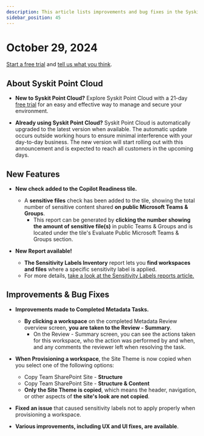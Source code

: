 ```yaml
---
description: This article lists improvements and bug fixes in the Syskit Point Cloud version 2024.5.68.17
sidebar_position: 45
---
```


# October 29, 2024

[Start a free trial](https://www.syskit.com/products/point/free-trial/) and [tell us what you think](https://www.syskit.com/company/contact-us/).

## About Syskit Point Cloud

* **New to Syskit Point Cloud?** Explore Syskit Point Cloud with a 21-day [free trial](https://www.syskit.com/products/point/free-trial/) for an easy and effective way to manage and secure your environment.

* **Already using Syskit Point Cloud?** Syskit Point Cloud is automatically upgraded to the latest version when available. The automatic update occurs outside working hours to ensure minimal interference with your day-to-day business. The new version will start rolling out with this announcement and is expected to reach all customers in the upcoming days.

## New Features

* **New check added to the Copilot Readiness tile.**
  * A **sensitive files** check has been added to the tile, showing the total number of sensitive content shared **on public Microsoft Teams & Groups**. 
    * This report can be generated by **clicking the number showing the amount of sensitive file(s)** in public Teams & Groups and is located under the tile's Evaluate Public Microsoft Teams & Groups section.

* **New Report available!**
  * **The Sensitivity Labels Inventory** report lets you **find workspaces and files** where a specific sensitivity label is applied.
  * For more details, [take a look at the Sensitivity Labels reports article.](../../reporting/sensitivity-labels.md#sensitivity-labels-inventory-report)

## Improvements & Bug Fixes

* **Improvements made to Completed Metadata Tasks.**
  * **By clicking a workspace** on the completed Metadata Review overview screen, **you are taken to the Review - Summary**.
    * On the Review - Summary screen, you can see the actions taken for this workspace, who the action was performed by and when, and any comments the reviewer left when resolving the task.  

* **When Provisioning a workspace**, the Site Theme is now copied when you select one of the following options: 
  * Copy Team SharePoint Site - **Structure**
  * Copy Team SharePoint Site - **Structure & Content**
  * **Only the Site Theme is copied**, which means the header, navigation, or other aspects of **the site's look are not copied**.

* **Fixed an issue** that caused sensitivity labels not to apply properly when provisioning a workspace.

* **Various improvements, including UX and UI fixes, are available**.
